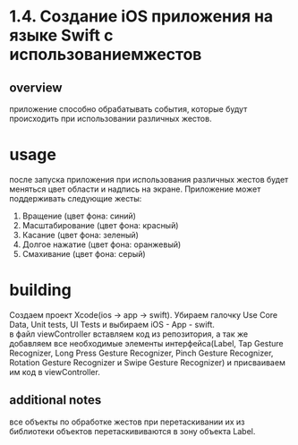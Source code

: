 # 1.4. Создание iOS приложения на языке Swift с использованиемжестов
## overview
приложение способно обрабатывать события, которые будут происходить при использовании различных жестов.
# usage
после запуска приложения при использования различных жестов будет меняться цвет области и надпись на экране.
Приложение может поддерживать следующие жесты:
1. Вращение (цвет фона: синий)
2. Масштабирование (цвет фона: красный)
3. Касание (цвет фона: зеленый)
4. Долгое нажатие (цвет фона: оранжевый)
5. Смахивание (цвет фона: серый)
# building
Создаем проект Xcode(ios -> app -> swift).
Убираем галочку Use Core Data, Unit tests, UI Tests и выбираем iOS - App - swift.   
в файл viewController вставляем код из репозитория, а так же добавляем все необходимые элементы интерфейса(Label, 
Tap Gesture Recognizer, Long Press Gesture Recognizer, Pinch Gesture Recognizer, Rotation Gesture Recognizer и Swipe Gesture
Recognizer) и присваиваем им код в viewController. 
## additional notes
все объекты по обработке жестов при перетаскивании их из библиотеки объектов перетаскививаются в зону объекта Label.

